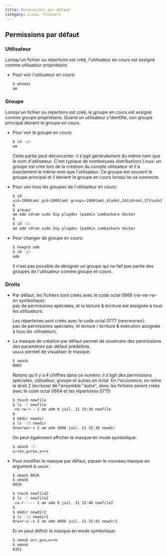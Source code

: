 ```yaml
---
title: Permissions par défaut
category: Linux, Fichiers
---
```


## Permissions par défaut

### Utilisateur

Lorsqu'un fichier ou répertoire est créé, l'utilisateur en cours est assigné comme utilisateur propriétaire.  

* Pour voir l'utilisateur en cours:

  ``` bash
  $ whoami
  am
  ```

### Groupe

Lorsqu'un fichier ou répertoire est créé, le groupe en cours est assigné comme groupe propriétaire. Quand un utilisateur s'identifie, son groupe principal devient le groupe en cours.

* Pour voir le groupe en cours:

  ``` bash
  $ id -gn
  am
  ```

  Cette partie peut déconcerter: il s'agit généralement du même nom que le nom d'utilisateur. C'est typique de nombreuses distributions Linux: un groupe est crée lors de la création du compte utilisateur et il a exactement le même nom que l'utilisateur. Ce groupe est souvent le groupe principal et il devient le groupe en cours lorsqu'on se connecte.

* Pour voir tous les groupes de l'utilisateur en cours:

  ``` bash
  $ id
  uid=1000(am) gid=1000(am) groups=1000(am),4(adm),24(cdrom),27(sudo),30(dip),46(plugdev),118(lpadmin),128(sambashare),1001(docker)
  $
  $ groups
  am adm cdrom sudo dip plugdev lpadmin sambashare docker
  $
  $ id -Gn
  am adm cdrom sudo dip plugdev lpadmin sambashare docker
  ```

* Pour changer de groupe en cours:

  ``` bash
  $ newgrp adm
  $ id -gn
  adm
  ```

  Il n'est pas possible de désigner un groupe qui ne fait pas partie des groupes de l'utilisateur comme groupe en cours.

### Droits

* Par défaut, les fichiers sont créés avec le code octal 0666 (rw-rw-rw- en symbolique):  
  pas de permissions spéciales, et la lecture & écriture est assignée à tous les utilisateurs.

  Les répertoires sont créés avec le code octal 0777 (rwxrwxrwx):  
  pas de permissions spéciales, et lecture / écriture & exécution assignée à tous les utilisateurs.

* La masque de création par défaut permet de soustraire des permissions des paramètres par défaut prédéfinis.  
  `umask` permet de visualiser le masque:

  ``` bash
  $ umask
  0002
  ```

  Notons qu'il y a 4 chiffres dans ce numéro: il s'agit des permissions spéciales, utilisateur, groupe et autres en octal. En l'occurence, on retire le droit 2 (écriture) de l'ensemble "autre", donc les fichiers seront créés avec le code octal 0664 et les répertoires 0775:

  ``` bash
  $ touch newfile
  $ ls -l newfile
  -rw-rw-r-- 1 am adm 0 juil. 21 15:38 newfile
  $
  $ mkdir newdir
  $ ls -ld newdir
  drwxrwxr-x 2 am adm 4096 juil. 21 15:38 newdir
  ```

  On peut également afficher le masque en mode symbolique:

  ``` bash
  $ umask -S
  u=rwx,g=rwx,o=rx
  ```

* Pour modifier le masque par défaut, passer le nouveau masque en argument à `umask`:

  ``` bash
  $ umask 0026
  $ umask
  0026
  ```

  ``` bash
  $ touch newfile2
  $ ls -l newfile2
  -rw-r----- 1 am adm 0 juil. 21 15:40 newfile2
  $
  $ mkdir newdir2
  $ ls -ld newdir2
  drwxr-x--x 2 am adm 4096 juil. 21 15:42 newdir2
  ```

  Et on peut définir le masque en mode symbolique:

  ``` bash
  $ umask u=r,g=w,o=rw
  $ umask
  0351
  ```